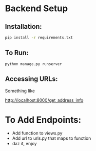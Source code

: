 # Backend Setup

## Installation:
```bash
pip install -r requirements.txt
```

## To Run:
```
python manage.py runserver
```

## Accessing URLs:
Something like

[http://localhost:8000/get_address_info](http://localhost:8000/get_address_info)


# To Add Endpoints:
- Add function to views.py
- Add url to urls.py that maps to function
- daz it, enjoy
